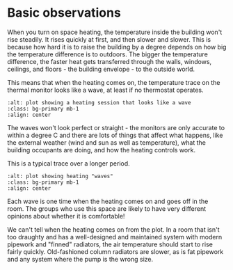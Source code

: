 # Basic observations

When you turn on space heating, the temperature inside the building won't rise steadily.  It rises quickly at first, and then slower and slower.  This is because how hard it is to raise the building by a degree depends on how big the temperature difference is to outdoors.  The bigger the temperature difference, the faster heat gets transferred through the walls, windows, ceilings, and floors - the building envelope - to the outside world.  

This means that when the heating comes on, the temperature trace on the thermal monitor looks like a wave, at least if no thermostat operates.


```{image} ../images/plot-screenshots/wave.png
:alt: plot showing a heating session that looks like a wave 
:class: bg-primary mb-1
:align: center
```

The waves won't look perfect or straight - the monitors are only accurate to within a degree C and there are lots of things that affect what happens, like the external weather (wind and sun as well as temperature), what the building occupants are doing, and how the heating controls work.  


This is a typical trace over a longer period.


```{image} ../images/plot-screenshots/typical.png
:alt: plot showing heating "waves"
:class: bg-primary mb-1
:align: center
```

Each wave is one time when the heating comes on and goes off in the room.  The groups who use this space are likely to have very different opinions about whether it is comfortable!

We can't tell when the heating comes on from the plot.  In a room that isn't too draughty and has a well-designed and maintained system with modern pipework and "finned" radiators, the air temperature should start to rise fairly quickly.   Old-fashioned column radiators are slower, as is fat pipework and any system where the pump is the wrong size. 

